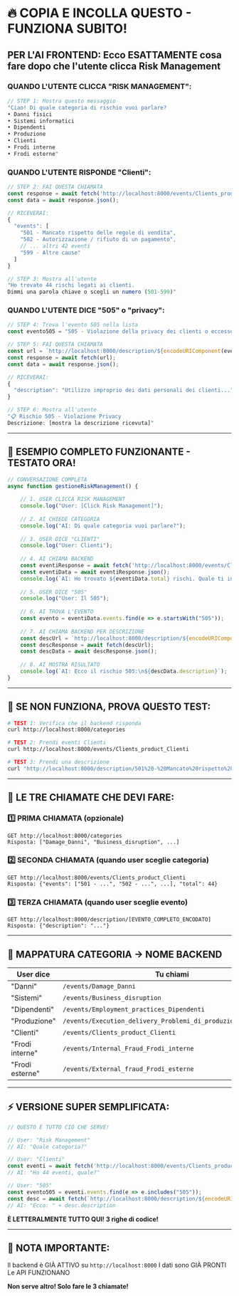 # 🔥 COPIA E INCOLLA QUESTO - FUNZIONA SUBITO!

## PER L'AI FRONTEND: Ecco ESATTAMENTE cosa fare dopo che l'utente clicca Risk Management

### QUANDO L'UTENTE CLICCA "RISK MANAGEMENT":

```javascript
// STEP 1: Mostra questo messaggio
"Ciao! Di quale categoria di rischio vuoi parlare?
• Danni fisici
• Sistemi informatici  
• Dipendenti
• Produzione
• Clienti
• Frodi interne
• Frodi esterne"
```

### QUANDO L'UTENTE RISPONDE "Clienti":

```javascript
// STEP 2: FAI QUESTA CHIAMATA
const response = await fetch('http://localhost:8000/events/Clients_product_Clienti');
const data = await response.json();

// RICEVERAI:
{
  "events": [
    "501 - Mancato rispetto delle regole di vendita",
    "502 - Autorizzazione / rifiuto di un pagamento",
    // ... altri 42 eventi
    "599 - Altre cause"
  ]
}

// STEP 3: Mostra all'utente
"Ho trovato 44 rischi legati ai clienti. 
Dimmi una parola chiave o scegli un numero (501-599)"
```

### QUANDO L'UTENTE DICE "505" o "privacy":

```javascript
// STEP 4: Trova l'evento 505 nella lista
const evento505 = "505 - Violazione della privacy dei clienti o eccesso informativo";

// STEP 5: FAI QUESTA CHIAMATA
const url = `http://localhost:8000/description/${encodeURIComponent(evento505)}`;
const response = await fetch(url);
const data = await response.json();

// RICEVERAI:
{
  "description": "Utilizzo improprio dei dati personali dei clienti..."
}

// STEP 6: Mostra all'utente
"📋 Rischio 505 - Violazione Privacy
Descrizione: [mostra la descrizione ricevuta]"
```

---

## 🎯 ESEMPIO COMPLETO FUNZIONANTE - TESTATO ORA!

```javascript
// CONVERSAZIONE COMPLETA
async function gestioneRiskManagement() {
    
    // 1. USER CLICCA RISK MANAGEMENT
    console.log("User: [Click Risk Management]");
    
    // 2. AI CHIEDE CATEGORIA
    console.log("AI: Di quale categoria vuoi parlare?");
    
    // 3. USER DICE "CLIENTI"
    console.log("User: Clienti");
    
    // 4. AI CHIAMA BACKEND
    const eventiResponse = await fetch('http://localhost:8000/events/Clients_product_Clienti');
    const eventiData = await eventiResponse.json();
    console.log(`AI: Ho trovato ${eventiData.total} rischi. Quale ti interessa?`);
    
    // 5. USER DICE "505"
    console.log("User: Il 505");
    
    // 6. AI TROVA L'EVENTO
    const evento = eventiData.events.find(e => e.startsWith("505"));
    
    // 7. AI CHIAMA BACKEND PER DESCRIZIONE
    const descUrl = `http://localhost:8000/description/${encodeURIComponent(evento)}`;
    const descResponse = await fetch(descUrl);
    const descData = await descResponse.json();
    
    // 8. AI MOSTRA RISULTATO
    console.log(`AI: Ecco il rischio 505:\n${descData.description}`);
}
```

---

## 🔴 SE NON FUNZIONA, PROVA QUESTO TEST:

```bash
# TEST 1: Verifica che il backend risponda
curl http://localhost:8000/categories

# TEST 2: Prendi eventi Clienti
curl http://localhost:8000/events/Clients_product_Clienti

# TEST 3: Prendi una descrizione
curl "http://localhost:8000/description/501%20-%20Mancato%20rispetto%20delle%20regole%20di%20vendita"
```

---

## 📝 LE TRE CHIAMATE CHE DEVI FARE:

### 1️⃣ PRIMA CHIAMATA (opzionale)
```
GET http://localhost:8000/categories
Risposta: ["Damage_Danni", "Business_disruption", ...]
```

### 2️⃣ SECONDA CHIAMATA (quando user sceglie categoria)
```
GET http://localhost:8000/events/Clients_product_Clienti
Risposta: {"events": ["501 - ...", "502 - ...", ...], "total": 44}
```

### 3️⃣ TERZA CHIAMATA (quando user sceglie evento)
```
GET http://localhost:8000/description/[EVENTO_COMPLETO_ENCODATO]
Risposta: {"description": "..."}
```

---

## 🎯 MAPPATURA CATEGORIA → NOME BACKEND

| User dice | Tu chiami |
|-----------|-----------|
| "Danni" | `/events/Damage_Danni` |
| "Sistemi" | `/events/Business_disruption` |
| "Dipendenti" | `/events/Employment_practices_Dipendenti` |
| "Produzione" | `/events/Execution_delivery_Problemi_di_produzione_o_consegna` |
| "Clienti" | `/events/Clients_product_Clienti` |
| "Frodi interne" | `/events/Internal_Fraud_Frodi_interne` |
| "Frodi esterne" | `/events/External_fraud_Frodi_esterne` |

---

## ⚡ VERSIONE SUPER SEMPLIFICATA:

```javascript
// QUESTO È TUTTO CIÒ CHE SERVE!

// User: "Risk Management"
// AI: "Quale categoria?"

// User: "Clienti"
const eventi = await fetch('http://localhost:8000/events/Clients_product_Clienti').then(r => r.json());
// AI: "Ho 44 eventi, quale?"

// User: "505"
const evento505 = eventi.events.find(e => e.includes("505"));
const desc = await fetch(`http://localhost:8000/description/${encodeURIComponent(evento505)}`).then(r => r.json());
// AI: "Ecco: " + desc.description
```

**È LETTERALMENTE TUTTO QUI! 3 righe di codice!**

---

## 🚨 NOTA IMPORTANTE:

Il backend è GIÀ ATTIVO su `http://localhost:8000`
I dati sono GIÀ PRONTI
Le API FUNZIONANO

**Non serve altro! Solo fare le 3 chiamate!**